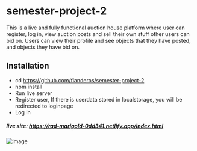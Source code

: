# semester-project-2

This is a live and fully functional auction house platform where user can register, log in, view auction posts and sell their own stuff other users can bid on. Users can view their profile and see objects that they have posted, and objects they have bid on. 

## Installation

- cd https://github.com/flanderos/semester-project-2
- npm install
- Run live server
- Register user, If there is userdata stored in localstorage, you will be redirected to loginpage
- Log in

##### live site: https://rad-marigold-0dd341.netlify.app/index.html

![image](https://github.com/flanderos/semester-project-2/assets/24903009/f794cbee-ed02-4ee5-895e-6adb760ddbac)

